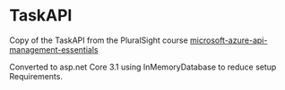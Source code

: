 # TaskAPI
Copy of the TaskAPI from the PluralSight course [microsoft-azure-api-management-essentials](https://app.pluralsight.com/library/courses/microsoft-azure-api-management-essentials/table-of-contents)

Converted to asp.net Core 3.1 using InMemoryDatabase to reduce setup Requirements.
